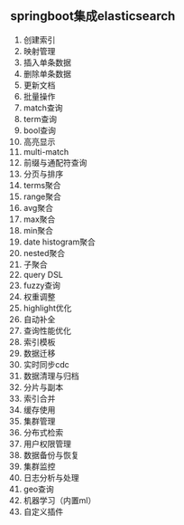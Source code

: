 

## springboot集成elasticsearch
1. 创建索引
2. 映射管理
3. 插入单条数据
4. 删除单条数据
5. 更新文档
6. 批量操作
7. match查询
8. term查询
9. bool查询
10. 高亮显示
11. multi-match
12. 前缀与通配符查询
13. 分页与排序
14. terms聚合
15. range聚合
16. avg聚合
17. max聚合
18. min聚合
19. date histogram聚合
20. nested聚合
21. 子聚合
22. query DSL
23. fuzzy查询
24. 权重调整
25. highlight优化
26. 自动补全
27. 查询性能优化
28. 索引模板
29. 数据迁移
30. 实时同步cdc
31. 数据清理与归档
32. 分片与副本
33. 索引合并
34. 缓存使用
35. 集群管理
36. 分布式检索
37. 用户权限管理
38. 数据备份与恢复
39. 集群监控
40. 日志分析与处理
41. geo查询
42. 机器学习（内置ml）
43. 自定义插件